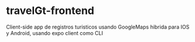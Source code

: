 # travelGt-frontend
Client-side app de registros turisticos usando GoogleMaps hibrida para IOS  y Android, usando expo client como CLI 
